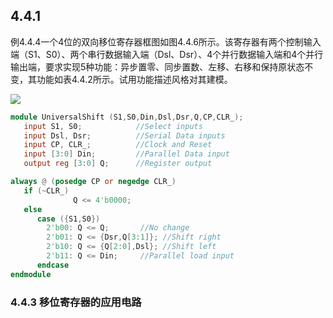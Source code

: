 ## 4.4.1

例4.4.4一个4位的双向移位寄存器框图如图4.4.6所示。该寄存器有两个控制输入端（S1、S0）、两个串行数据输入端（Dsl、Dsr）、4个并行数据输入端和4个并行输出端，要求实现5种功能：异步置零、同步置数、左移、右移和保持原状态不变，其功能如表4.4.2所示。试用功能描述风格对其建模。

![](https://raw.githubusercontent.com/MigoXV/PicMD/master/image-20221010193440300.png?token=AZ2SONLBQJ6BRSKWUKGLEELDIQDNI)

```verilog
module UniversalShift (S1,S0,Din,Dsl,Dsr,Q,CP,CLR_);
   input S1, S0;            //Select inputs
   input Dsl, Dsr;          //Serial Data inputs      
   input CP, CLR_;          //Clock and Reset
   input [3:0] Din;         //Parallel Data input
   output reg [3:0] Q;      //Register output

always @ (posedge CP or negedge CLR_)
   if (~CLR_) 
              Q <= 4'b0000;  
   else
      case ({S1,S0})
        2'b00: Q <= Q;       //No change
        2'b01: Q <= {Dsr,Q[3:1]}; //Shift right
        2'b10: Q <= {Q[2:0],Dsl}; //Shift left
        2'b11: Q <= Din;     //Parallel load input
      endcase
endmodule 

```

### 4.4.3 移位寄存器的应用电路

